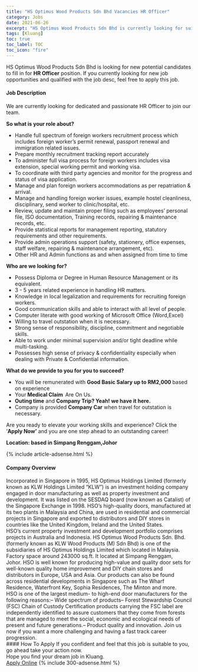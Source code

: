```yaml
---
title: "HS Optimus Wood Products Sdn Bhd Vacancies HR Officer" 
category: Jobs 
date: 2021-06-26 
excerpt: "HS Optimus Wood Products Sdn Bhd is currently looking for suitable person to fill in the HR Officer which based in Kluang" 
tags: [Kluang] 
toc: true 
toc_label: TOC 
toc_icon: "fire" 
--- 
```


<p>HS Optimus Wood Products Sdn Bhd is looking for new potential candidates to fill in for <b>HR Officer</b> position. If you currently looking for new job opportunities and qualified with the job desc, feel free to apply this job.
</p><div><div><h4>Job Description</h4></div><div><div><span><div><p>We are currently looking for dedicated and passionate HR Officer to join our team.&#160;</p><p><strong>So what is your role about?</strong></p><ul><li>Handle full spectrum of foreign workers recruitment process which includes foreign worker&#8217;s permit renewal, passport renewal and immigration related issues.</li><li>Prepare monthly recruitment tracking report accurately</li><li>To administer full visa process for foreign workers includes visa extension, special working permit and working visa.</li><li>To coordinate with third party agencies and monitor for the progress and status of visa application.</li><li>Manage and plan foreign workers accommodations as per repatriation &amp; arrival.</li><li>Manage and handling foreign worker issues, example hostel cleanliness, disciplinary, send worker to clinic/hospital, etc.</li><li>Review, update and maintain proper filing such as employees&#8217; personal file, ISO documentation, Training records, repairing &amp; maintenance records, etc.</li><li>Provide statistical reports for management reporting, statutory requirements and other requirements.</li><li>Provide admin operations support (safety, stationery, office expenses, staff welfare, repairing &amp; maintenance arrangement, etc).</li><li>Other HR and Admin functions as and when assigned from time to time</li></ul><p><strong>Who are we looking for?</strong></p><ul><li>Possess Diploma or Degree in Human Resource Management or its equivalent.</li><li>3 - 5 years related experience in handling HR matters.</li><li>Knowledge in local legalization and requirements for recruiting foreign workers.</li><li>Good communication skills and able to interact with all level of people.</li><li>Computer literate with good working of Microsoft Office (Word,Excel)</li><li>Willing to travel outstation when it is necessary.&#160;</li><li>Strong sense of responsibility, discipline, commitment and negotiable skills.</li><li>Able to work under minimal supervision and/or tight deadline while multi-tasking.</li><li>Possesses high sense of privacy &amp; confidentiality especially when dealing with Private &amp; Confidential information.</li></ul><p><strong>What do we provide to you for you to succeed?</strong></p><ul><li>You will be remunerated with&#160;<strong>Good Basic Salary up to RM2,000&#160;</strong>based on experience</li><li>Your<strong>&#160;Medical Claim&#160;&#160;</strong>Are On Us.</li><li><strong>Outing time</strong>&#160;and&#160;<strong>Company Trip? Yeah! we have it here.</strong></li><li>Company is provided&#160;<strong>Company Car</strong>&#160;when travel for outstation is necessary.&#160;</li></ul><p>Are you ready to elevate your working skills and experience? Click the &#8216;<strong>Apply Now&#8217;</strong>&#160;and you are one step ahead to an outstanding career!</p><p><strong>Location:&#160;based in Simpang Renggam,Johor</strong></p></div></span></div></div></div> 
{% include article-adsense.html %} 
<div><div><h4>Company Overview</h4></div><div><div><span><div><div>
	Incorporated in Singapore in 1995, HS Optimus Holdings Limited (formerly known as KLW Holdings Limited &#8220;KLW&#8221;) is an investment holding company engaged in door manufacturing as well as property investment and development. It was listed on the SESDAQ board (now known as Catalist) of the Singapore Exchange in 1998.&#160;HSO&#8217;s high-quality doors, manufactured at its two plants in Malaysia and China, are used in residential and commercial projects in Singapore and exported to distributors and DIY stores in countries like the United Kingdom, Ireland and the United States.<br>
	HSO&#8217;s current property investment and development portfolio comprises projects in Australia and Indonesia.&#160;HS Optimus Wood Products Sdn. Bhd. (formerly known as KLW Wood Products (M) Sdn Bhd) is one of the subsidiaries of HS Optimus Holdings Limited which located in Malaysia. Factory space around 243000 sq.ft. It located at Simpang Renggam, Johor.&#160;HSO is well known for producing high-value and quality door sets for well-known quality home improvement and DIY chain stores and distributors in Europe, USA and Asia. Our products can also be found across residential developments in Singapore such as The Wharf Residence, Waterfront Key, Sophia Residences, The Minton and more.<br>
	HSO is one of the largest medium- to high-end door manufacturers for the following reasons:&#8211; Wide spectrum of products&#8211; Forest Stewardship Council (FSC) Chain of Custody Certification products carrying the FSC label are independently identified to assure customers that they come from forests that are managed to meet the social, economic and ecological needs of present and future generations.&#8211; Product quality and innovation.&#160;Join us now if you want a more challenging and having a fast track career progression.&#160;&#160;</div></div></span></div></div></div> 
#### How To Apply 
If you confident and feel that this job is suitable to you, go ahead take your action now. <br/> 
Hope you find your dream job in Kluang. <br/> 
<a href="https://www.jobstreet.com.my/en/job/hr-officer-4599759?jobId=jobstreet-my-job-4599759&" class="btn btn--info" target="_blank" rel="nofollow noopenner">Apply Online</a> 
{% include 300-adsense.html %} 